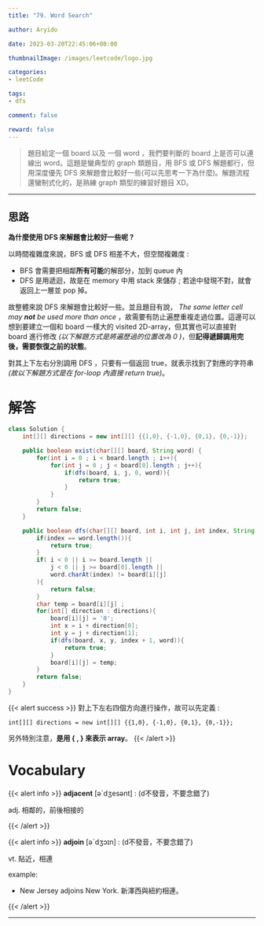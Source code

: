 ```yaml
---
title: "79. Word Search"

author: Aryido

date: 2023-03-20T22:45:06+08:00

thumbnailImage: /images/leetcode/logo.jpg

categories:
- leetCode

tags:
- dfs

comment: false

reward: false
---
```

<!--BODY-->
> 題目給定一個 board 以及 一個 word ，我們要判斷的 board 上是否可以連線出 word。這題是蠻典型的 graph 類題目，用  BFS 或 DFS 解題都行，但用深度優先 DFS 來解題會比較好一些(可以先思考一下為什麼)。解題流程還蠻制式化的，是熟練 graph 類型的練習好題目 XD。
<!--more-->

---

## 思路

**為什麼使用 DFS 來解題會比較好一些呢 ?**

以時間複雜度來說，BFS 或 DFS 相差不大，但空間複雜度 :
- BFS 會需要把相鄰**所有可能**的解部分，加到 queue 內
- DFS 是用遞迴，故是在 memory 中用 stack 來儲存 ; 若途中發現不對，就會返回上一層並 pop 掉。

故整體來說 DFS 來解題會比較好一些。並且題目有說， *The same letter cell may **not** be used more than once* ，故需要有防止遍歷重複走過位置。這邊可以想到要建立一個和 board 一樣大的 visited 2D-array，但其實也可以直接對 board 進行修改 *(以下解題方式是將遍歷過的位置改為 0 )*，但**記得遞歸調用完後，需要恢復之前的狀態**。

對其上下左右分別調用 DFS ，只要有一個返回 true，就表示找到了對應的字符串 *(故以下解題方式是在 for-loop 內直接 return true)*。

# 解答
```java
class Solution {
    int[][] directions = new int[][] {{1,0}, {-1,0}, {0,1}, {0,-1}};

    public boolean exist(char[][] board, String word) {
        for(int i = 0 ; i < board.length ; i++){
            for(int j = 0 ; j < board[0].length ; j++){
                if(dfs(board, i, j, 0, word)){
                    return true;
                }
            }
        }
        return false;
    }

    public boolean dfs(char[][] board, int i, int j, int index, String word){
        if(index == word.length()){
            return true;
        }
        if( i < 0 || i >= board.length ||
            j < 0 || j >= board[0].length ||
            word.charAt(index) != board[i][j]
        ){
            return false;
        }
        char temp = board[i][j] ;
        for(int[] direction : directions){
            board[i][j] = '0';
            int x = i + direction[0];
            int y = j + direction[1];
            if(dfs(board, x, y, index + 1, word)){
                return true;
            }
            board[i][j] = temp;
        }
        return false;
    }
}
```

{{< alert success >}}
對上下左右四個方向進行操作，故可以先定義 :
```
int[][] directions = new int[][] {{1,0}, {-1,0}, {0,1}, {0,-1}};
```
另外特別注意，**是用 { , } 來表示 array**。
{{< /alert >}}

# Vocabulary

{{< alert info >}}
**adjacent** [əˋdʒesənt] : (d不發音，不要念錯了)

adj. 相鄰的，前後相接的

{{< /alert >}}

{{< alert info >}}
**adjoin** [əˋdʒɔɪn] : (d不發音，不要念錯了)

vt. 貼近，相連

example:
- New Jersey adjoins New York. 新澤西與紐約相連。

{{< /alert >}}

---